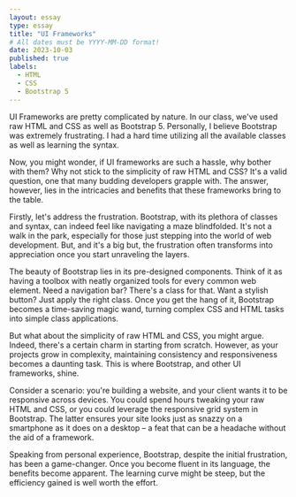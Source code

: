 ```yaml
---
layout: essay
type: essay
title: "UI Frameworks"
# All dates must be YYYY-MM-DD format!
date: 2023-10-03
published: true
labels:
  - HTML
  - CSS
  - Bootstrap 5
---
```


UI Frameworks are pretty complicated by nature. In our class, we've used raw HTML and CSS as well as Bootstrap 5. Personally, I believe Bootstrap was extremely frustrating. I had a hard time utilizing all the available classes as well as learning the syntax.

Now, you might wonder, if UI frameworks are such a hassle, why bother with them? Why not stick to the simplicity of raw HTML and CSS? It's a valid question, one that many budding developers grapple with. The answer, however, lies in the intricacies and benefits that these frameworks bring to the table.

Firstly, let's address the frustration. Bootstrap, with its plethora of classes and syntax, can indeed feel like navigating a maze blindfolded. It's not a walk in the park, especially for those just stepping into the world of web development. But, and it's a big but, the frustration often transforms into appreciation once you start unraveling the layers.

The beauty of Bootstrap lies in its pre-designed components. Think of it as having a toolbox with neatly organized tools for every common web element. Need a navigation bar? There's a class for that. Want a stylish button? Just apply the right class. Once you get the hang of it, Bootstrap becomes a time-saving magic wand, turning complex CSS and HTML tasks into simple class applications.

But what about the simplicity of raw HTML and CSS, you might argue. Indeed, there's a certain charm in starting from scratch. However, as your projects grow in complexity, maintaining consistency and responsiveness becomes a daunting task. This is where Bootstrap, and other UI frameworks, shine.

Consider a scenario: you're building a website, and your client wants it to be responsive across devices. You could spend hours tweaking your raw HTML and CSS, or you could leverage the responsive grid system in Bootstrap. The latter ensures your site looks just as snazzy on a smartphone as it does on a desktop – a feat that can be a headache without the aid of a framework.

Speaking from personal experience, Bootstrap, despite the initial frustration, has been a game-changer. Once you become fluent in its language, the benefits become apparent. The learning curve might be steep, but the efficiency gained is well worth the effort.
